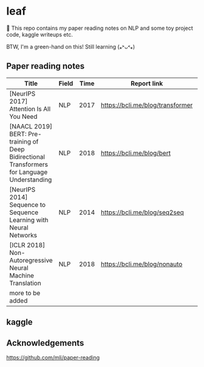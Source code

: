 # leaf
🍃 This repo contains my paper reading notes on NLP and some toy project code, kaggle writeups etc.

BTW, I'm a green-hand on this! Still learning (⁎˃ᴗ˂⁎)
## Paper reading notes

| Title                                                        | Field | Time | Report link                       | Status      |
| ------------------------------------------------------------ | ----- | ---- | --------------------------------- | ----------- |
| [NeurIPS 2017] Attention Is All You Need                     | NLP   | 2017 | https://bcli.me/blog/transformer | Done |
| [NAACL 2019] BERT: Pre-training of Deep Bidirectional Transformers for Language Understanding | NLP   | 2018 | https://bcli.me/blog/bert         | Done       |
| [NeurIPS 2014] Sequence to Sequence Learning with Neural Networks | NLP   | 2014 | https://bcli.me/blog/seq2seq      | 50%     |
| [ICLR 2018] Non-Autoregressive Neural Machine Translation | NLP | 2018 | https://bcli.me/blog/nonauto | Pending |
| more to be added            |       |      |                                   |             |



## kaggle 

## Acknowledgements

https://github.com/mli/paper-reading
